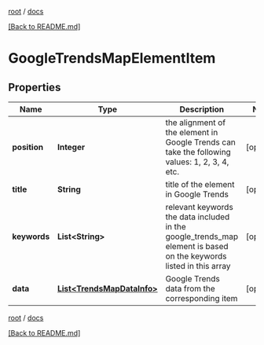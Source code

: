 [root](./../ "root") / [docs](./ "docs")

[[Back to README.md]](./../README.md "[Back to README.md]")

# GoogleTrendsMapElementItem

## Properties

| Name | Type | Description | Notes |
|------------ | ------------- | ------------- | -------------|
|**position** | **Integer** | the alignment of the element in Google Trends can take the following values: 1, 2, 3, 4, etc. |  [optional] |
|**title** | **String** | title of the element in Google Trends |  [optional] |
|**keywords** | **List&lt;String&gt;** | relevant keywords the data included in the google_trends_map element is based on the keywords listed in this array |  [optional] |
|**data** | [**List&lt;TrendsMapDataInfo&gt;**](TrendsMapDataInfo.md) | Google Trends data from the corresponding item |  [optional] |

[root](./../ "root") / [docs](./ "docs")

[[Back to README.md]](./../README.md "[Back to README.md]")